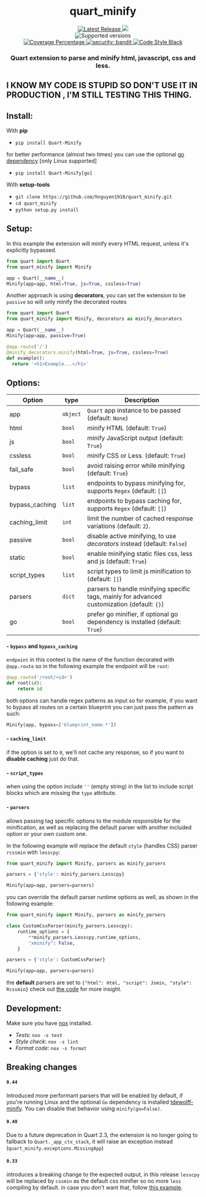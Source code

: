 <h1 align='center'> quart_minify </h1>
<p align='center'>
<a href='https://pypi.org/project/Quart-Minify/'>
    <img src='https://img.shields.io/github/v/tag/hnguyen1910/quart_minify' alt='Latest Release' />
</a>
<a href='https://github.com/hnguyen1910/quart_minify/actions/workflows/ci.yml'>
  <img src='https://github.com/hnguyen1910/quart_minify/actions/workflows/ci.yml/badge.svg'>
</a>
<br />
<img src='https://img.shields.io/pypi/pyversions/quart_minify' alt='Supported versions' />
<br />
<a href='https://github.com/hnguyen1910/quart_minify/actions/workflows/ci.yml'>
  <img src='https://img.shields.io/endpoint?url=https://gist.githubusercontent.com/hnguyen1910/bc746d7bfe356b54fbb93b2ea5d0d2a4/raw/quart_minify__heads_master.json' alt='Coverage Percentage' />
</a>
<a href='https://github.com/PyCQA/bandit'>
  <img src='https://img.shields.io/badge/security-bandit-yellow.svg' alt='security: bandit' />
</a>
<a href='https://github.com/psf/black'>
    <img src='https://img.shields.io/badge/style-black-000000.svg' alt='Code Style Black' />
</a>
<br />
</p>

<h3 align='center'>Quart extension to parse and minify html, javascript, css and less.</h3>

<h2>I KNOW MY CODE IS STUPID SO DON'T USE IT IN PRODUCTION , I'M STILL TESTING THIS THING.</h2>

## Install:

With **pip**

- `pip install Quart-Minify`

for better performance (almost two times) you can use the optional [go dependency](https://pypi.org/project/tdewolff-minify/) [only Linux supported]

- `pip install Quart-Minify[go]`

With **setup-tools**

- `git clone https://github.com/hnguyen1910/quart_minify.git`
- `cd quart_minify`
- `python setup.py install`

## Setup:

In this example the  extension will minify every HTML request, unless it's explicitly bypassed.

```python
from quart import Quart
from quart_minify import Minify

app = Quart(__name__)
Minify(app=app, html=True, js=True, cssless=True)
```

Another approach is using **decorators**, you can set the extension to be `passive` so will only minify the decorated routes

```python
from quart import Quart
from quart_minify import Minify, decorators as minify_decorators

app = Quart(__name__)
Minify(app=app, passive=True)

@app.route('/')
@minify_decorators.minify(html=True, js=True, cssless=True)
def example():
  return '<h1>Example...</h1>'
```

## Options:


Option             | type     | Description
-------------------|----------|-------------
 app               | `object` | `Quart` app instance to be passed (default: `None`)
 html              | `bool`   | minify HTML (default: `True`)
 js                | `bool`   | minify JavaScript output (default: `True`)
 cssless           | `bool`   | minify CSS or Less. (default: `True`)
 fail_safe         | `bool`   | avoid raising error while minifying (default: `True`)
 bypass            | `list`   | endpoints to bypass minifying for, supports `Regex` (default: `[]`)
 bypass_caching    | `list`   | endpoints to bypass caching for, supports `Regex` (default: `[]`)
 caching_limit     | `int`    | limit the number of cached response variations (default: `2`).
 passive           | `bool`   | disable active minifying, to use *decorators* instead (default: `False`)
 static            | `bool`   | enable minifying static files css, less and js (default: `True`)
 script_types      | `list`   | script types to limit js minification to (default: `[]`)
 parsers           | `dict`   | parsers to handle minifying specific tags, mainly for advanced customization (default: `{}`)
 go                | `bool`   | prefer go minifier, if optional go dependency is installed (default: `True`)


#### - `bypass` and `bypass_caching`

`endpoint` in this context is the name of the function decorated with `@app.route`
so in the following example the endpoint will be `root`:

```python
@app.route('/root/<id>')
def root(id):
    return id
```

both options can handle regex patterns as input so for example, if you want to bypass all routes on a certain blueprint
you can just pass the pattern as such:

```python
Minify(app, bypass=['blueprint_name.*'])
```

#### - `caching_limit`

if the option is set to `0`, we'll not cache any response, so if you want to **disable caching** just do that.


#### - `script_types`

when using the option include `''` (empty string) in the list to include script blocks which are missing the `type` attribute.

#### - `parsers`

allows passing tag specific options to the module responsible for the minification, as well as replacing the default parser with another included option or your own custom one.

In the following example will replace the default `style` (handles CSS) parser `rcssmin` with `lesscpy`:

```python
from quart_minify import Minify, parsers as minify_parsers

parsers = {'style': minify_parsers.Lesscpy}

Minify(app=app, parsers=parsers)
```

you can override the default parser runtime options as well, as shown in the following example:

```python
from quart_minify import Minify, parsers as minify_parsers

class CustomCssParser(minify_parsers.Lesscpy):
    runtime_options = {
        **minify_parsers.Lesscpy.runtime_options,
        "xminify": False,
    }

parsers = {'style': CustomCssParser}

Minify(app=app, parsers=parsers)
```

the **default** parsers are set to `{"html": Html, "script": Jsmin, "style": Rcssmin}` check out [the code](https://github.com/hnguyen1910/quart_minify/blob/master/quart_minify/parsers.py) for more insight.


## Development:
Make sure you have [nox](https://nox.thea.codes/en/stable/) installed.

- *Tests*: `nox -s test`
- *Style check*: `nox -s lint`
- *Format code*: `nox -s format`

## Breaking changes

#### `0.44`
Introduced more performant parsers that will be enabled by default, if you're running Linux and the optional `Go` dependency is installed [tdewolff-minify](https://pypi.org/project/tdewolff-minify/). You can disable that behavior using `minify(go=False)`.

#### `0.40`

Due to a future deprecation in Quart 2.3, the extension is no longer going to fallback to `Quart._app_ctx_stack`, it will raise an exception instead (`quart_minify.exceptions.MissingApp`)

#### `0.33`

introduces a breaking change to the expected output, in this release `lesscpy` will be replaced by `cssmin` as
the default css minifier so no more `less` compiling by default. in case you don't want that, follow [this example](https://github.com/hnguyen1910/quart_minify#--parsers). 
